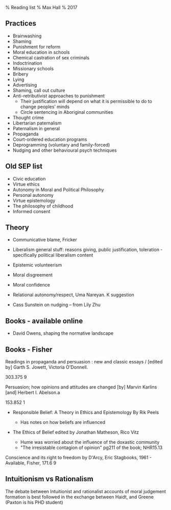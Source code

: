 % Reading list
% Max Hall
% 2017

## Practices
* Brainwashing
* Shaming
* Punishment for reform
* Moral education in schools
* Chemical castration of sex criminals
* Indoctrination
* Missionary schools
* Bribery
* Lying
* Advertising
* Shaming, call out culture
* Anti-retributivist approaches to punishment
    * Their justification will depend on what it is permissible to do to change peoples’ minds
    * Circle sentencing in Aboriginal communities
* Thought crime
* Libertarian paternalism
* Paternalism in general
* Propaganda
* Court-ordered education programs
* Deprogramming (voluntary and family-forced)
* Nudging and other behavioural psych techniques

## Old SEP list
- Civic education
- Virtue ethics
- Autonomy in Moral and Political Philosophy
- Personal autonomy
- Virtue epistemology
- The philosophy of childhood
- Informed consent

## Theory
* Communicative blame, Fricker
* Liberalism general stuff: reasons giving, public justification, toleration - specifically political liberalism content
* Epistemic volunteerism
* Moral disgreement
* Moral confidence
* Relational autonomy/respect, Uma Nareyan. K suggestion

* Cass Sunstein on nudging – from Lily Zhu


## Books - available online

- David Owens, shaping the normative landscape

## Books - Fisher

Readings in propaganda and persuasion : new and classic essays / [edited by] Garth S. Jowett, Victoria O'Donnell.

 303.375 9

Persuasion; how opinions and attitudes are changed [by] Marvin Karlins [and] Herbert I. Abelson.a

153.852 1

* Responsible Belief: A Theory in Ethics and Epistemology By Rik Peels
  * Has notes on how beliefs are influenced

* The Ethics of Belief edited by Jonathan Matheson, Rico Vitz
  * Hume was worried about the influence of the doxastic community
  * "The irresistable contagion of opinion" pg211 of the book; NHR15.13

Conscience and its right to freedom by D'Arcy, Eric
Stagbooks, 1961 - Available, Fisher, 171.6 9

## Intuitionism vs Rationalism

The debate between Intuitionist and rationalist accounts of moral judgement formation is best followed in the exchange between Haidt, and Greene (Paxton is his PHD student)
